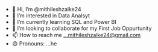 - 👋 Hi, I’m @mithileshzalke24
- 👀 I’m interested in Data Analsyt
- 🌱 I’m currently learning SQL and Power BI
- 💞️ I’m looking to collaborate for my First Job Oppurtunity
- 📫 How to reach me ...mithileshzalke24@gmail.com
- 😄 Pronouns: ...he


<!---
mithileshzalke24/mithileshzalke24 is a ✨ special ✨ repository because its `README.md` (this file) appears on your GitHub profile.
You can click the Preview link to take a look at your changes.
--->
